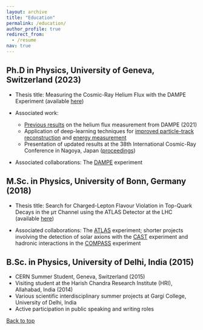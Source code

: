 ```yaml
---
layout: archive
title: "Education"
permalink: /education/
author_profile: true
redirect_from:
  - /resume
nav: true
---
```


## Ph.D in Physics, University of Geneva, Switzerland (2023)

* Thesis title: Measuring the Cosmic-Ray Helium Flux with the DAMPE Experiment (available [here](https://archive-ouverte.unige.ch/unige:170702))

* Associated work:
  * [Previous results](https://doi.org/10.1103/PhysRevLett.126.201102) on the helium flux measurement from DAMPE (2021)
  * Application of deep-learning techniques for [improved particle-track reconstruction](https://doi.org/10.1016/j.astropartphys.2022.102795) and [energy measurement](https://iopscience.iop.org/article/10.1088/1748-0221/17/06/P06031)
  * Presentation of updated results at the 38th International Cosmic-Ray Conference in Nagoya, Japan ([proceedings](https://pos.sissa.it/444/170))

* Associated collaborations: The [DAMPE](https://doi.org/10.1016/j.astropartphys.2017.08.005) experiment

## M.Sc. in Physics, University of Bonn, Germany (2018)

* Thesis title: Search for Charged-Lepton Flavour Violation in Top-Quark Decays in the μτ Channel using the ATLAS Detector at the LHC (available [here](https://cds.cern.ch/record/2653340))

* Associated collaborations: The [ATLAS](https://atlas.cern) experiment; shorter projects involving the detection of solar axions with the [CAST](https://en.wikipedia.org/wiki/CERN_Axion_Solar_Telescope) experiment and hadronic interactions in the [COMPASS](https://wwwcompass.cern.ch/compass/) experiment


## B.Sc. in Physics, University of Delhi, India (2015)

* CERN Summer Student, Geneva, Switzerland (2015)
* Visiting student at the Harish Chandra Research Institute (HRI), Allahabad, India (2014)
* Various scientific interdisciplinary summer projects at Gargi College, University of Delhi, India
* Active participation in public speaking and writing roles

[Back to top](#)

